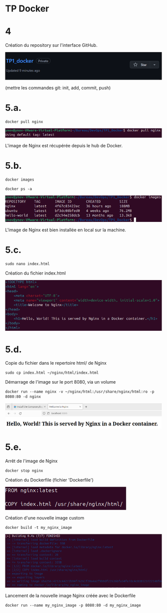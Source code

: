 # TP Docker

<!-- ![docker_logo](img/docker_logo.png) -->
<!-- ![nginx_logo](img/nginx_logo.png) -->

# 4

Création du repository sur l'interface GitHub.

![repo](img/github_repo.png)

(mettre les commandes git: init, add, commit, push)

# 5.a.

```
docker pull nginx
```

![docker_pull](img/nginx_pull.png)

L'image de Nginx est récupérée depuis le hub de Docker.

# 5.b.

```
docker images
```

```
docker ps -a
```

![docker_images](img/nginx_local.png)

L'image de Nginx est bien installée en local sur la machine.

# 5.c.

```
sudo nano index.html
```

Création du fichier index.html

![index_html](img/index_html.png)

# 5.d.

Copie du fichier dans le repertoire html/ de Nginx

```
sudo cp index.html ~/nginx/html/index.html
```

Démarrage de l'image sur le port 8080, via un volume

```
docker run --name nginx -v ~/nginx/html:/usr/share/nginx/html:ro -p 8080:80 -d nginx
```

![index_html](img/nginx_index_ok.png)


# 5.e.

Arrêt de l'image de Nginx

```
docker stop nginx
```

Création du Dockerfile (fichier 'Dockerfile')

![dockerfile](img/dockerfile.png)

Création d'une nouvelle image custom

```
docker build -t my_nginx_image
```

![nginx_custom](img/nginx_custom.png)

Lancement de la nouvelle image Nginx créée avec le Dockerfile

```
docker run --name my_nginx_image -p 8080:80 -d my_nginx_image
```